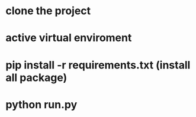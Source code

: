 # clone the project
# active virtual enviroment
# pip install -r requirements.txt (install all package)
# python run.py
